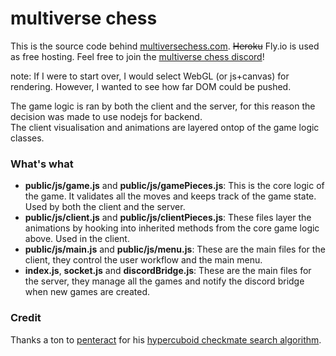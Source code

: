 # multiverse chess

This is the source code behind [multiversechess.com](https://multiversechess.com/). ~~Heroku~~ Fly.io is used as free hosting. Feel free to join the [multiverse chess discord](https://discord.gg/UgVKykY)!


note: If I were to start over, I would select WebGL (or js+canvas) for rendering. However, I wanted to see how far DOM could be pushed.

The game logic is ran by both the client and the server, for this reason the decision was made to use nodejs for backend.  
The client visualisation and animations are layered ontop of the game logic classes.

### What's what

* **public/js/game.js** and **public/js/gamePieces.js**: This is the core logic of the game. It validates all the moves and keeps track of the game state. Used by both the client and the server.
* **public/js/client.js** and **public/js/clientPieces.js**: These files layer the animations by hooking into inherited methods from the core game logic above. Used in the client.
* **public/js/main.js** and **public/js/menu.js**: These are the main files for the client, they control the user workflow and the main menu.
* **index.js**, **socket.js** and **discordBridge.js**: These are the main files for the server, they manage all the games and notify the discord bridge when new games are created.

### Credit

Thanks a ton to [penteract](https://github.com/penteract) for his [hypercuboid checkmate search algorithm](https://github.com/penteract/hcuboid-ts).